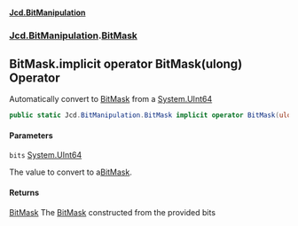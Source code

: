 #### [Jcd.BitManipulation](index.md 'index')

### [Jcd.BitManipulation](Jcd.BitManipulation.md 'Jcd.BitManipulation').[BitMask](Jcd.BitManipulation.BitMask.md 'Jcd.BitManipulation.BitMask')

## BitMask.implicit operator BitMask(ulong) Operator

Automatically convert to
[BitMask](Jcd.BitManipulation.BitMask.md 'Jcd.BitManipulation.BitMask')
from a
[System.UInt64](https://docs.microsoft.com/en-us/dotnet/api/System.UInt64 'System.UInt64')

```csharp
public static Jcd.BitManipulation.BitMask implicit operator BitMask(ulong bits);
```

#### Parameters

<a name='Jcd.BitManipulation.BitMask.op_ImplicitJcd.BitManipulation.BitMask(ulong).bits'></a>

`bits` [System.UInt64](https://docs.microsoft.com/en-us/dotnet/api/System.UInt64 'System.UInt64')

The value to convert to a[BitMask](Jcd.BitManipulation.BitMask.md 'Jcd.BitManipulation.BitMask').

#### Returns

[BitMask](Jcd.BitManipulation.BitMask.md 'Jcd.BitManipulation.BitMask')
The
[BitMask](Jcd.BitManipulation.BitMask.md 'Jcd.BitManipulation.BitMask')
constructed from the provided bits